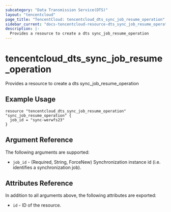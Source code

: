 ```yaml
---
subcategory: "Data Transmission Service(DTS)"
layout: "tencentcloud"
page_title: "TencentCloud: tencentcloud_dts_sync_job_resume_operation"
sidebar_current: "docs-tencentcloud-resource-dts_sync_job_resume_operation"
description: |-
  Provides a resource to create a dts sync_job_resume_operation
---
```


# tencentcloud_dts_sync_job_resume_operation

Provides a resource to create a dts sync_job_resume_operation

## Example Usage

```hcl
resource "tencentcloud_dts_sync_job_resume_operation" "sync_job_resume_operation" {
  job_id = "sync-werwfs23"
}
```

## Argument Reference

The following arguments are supported:

* `job_id` - (Required, String, ForceNew) Synchronization instance id (i.e. identifies a synchronization job).

## Attributes Reference

In addition to all arguments above, the following attributes are exported:

* `id` - ID of the resource.



